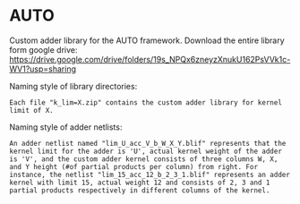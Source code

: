# AUTO

Custom adder library for the AUTO framework. Download the entire library form google drive: https://drive.google.com/drive/folders/19s_NPQx6zneyzXnukU162PsVVk1c-WV1?usp=sharing

Naming style of library directories: 
    
    Each file "k_lim=X.zip" contains the custom adder library for kernel limit of X. 

Naming style of adder netlists: 
    
    An adder netlist named "lim_U_acc_V_b_W_X_Y.blif" represents that the kernel limit for the adder is 'U', actual kernel weight of the adder is 'V', and the custom adder kernel consists of three columns W, X, and Y height (#of partial products per column) from right. For instance, the netlist "lim_15_acc_12_b_2_3_1.blif" represents an adder kernel with limit 15, actual weight 12 and consists of 2, 3 and 1 partial products respectively in different columns of the kernel. 

